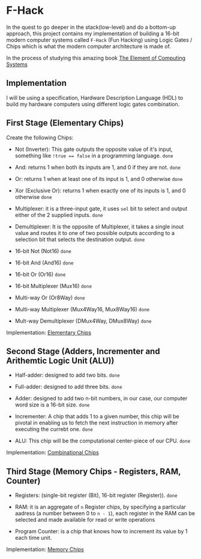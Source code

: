 # F-Hack

In the quest to go deeper in the stack(low-level) and do a bottom-up approach, this project contains my implementation of building a 16-bit modern computer systems called `F-Hack` (Fun Hacking) using Logic Gates / Chips which is what the modern computer architecture is made of.

In the process of studying this amazing book [The Element of Computing Systems](https://www.amazon.co.uk/Elements-Computing-Systems-second-Principles/dp/0262539802/ref=asc_df_0262539802/?tag=googshopuk-21&linkCode=df0&hvadid=430805552339&hvpos=&hvnetw=g&hvrand=1093056745030148753&hvpone=&hvptwo=&hvqmt=&hvdev=c&hvdvcmdl=&hvlocint=&hvlocphy=9046245&hvtargid=pla-918789568003&psc=1&th=1&psc=1&tag=&ref=&adgrpid=101598702938&hvpone=&hvptwo=&hvadid=430805552339&hvpos=&hvnetw=g&hvrand=1093056745030148753&hvqmt=&hvdev=c&hvdvcmdl=&hvlocint=&hvlocphy=9046245&hvtargid=pla-918789568003)

## Implementation

I will be using a specification, Hardware Description Language (HDL) to build my hardware computers using different logic gates combination.

## First Stage (Elementary Chips)

Create the following Chips:

- Not (Inverter): This gate outputs the opposite value of it's input, something like `!true == false` in a programming language. `done`

- And: returns 1 when both its inputs are 1, and 0 if they are not. `done`

- Or: returns 1 when at least one of its input is 1, and 0 otherwise `done`

- Xor (Exclusive Or): returns 1 when exactly one of its inputs is 1, and 0 otherwise `done`

- Multiplexer: it is a three-input gate, it uses `sel` bit to select and output either of the 2 supplied inputs. `done`

- Demultiplexer: It is the opposite of Multiplexer, it takes a single inout value and routes it to one of two possible outputs according to a selection bit that selects the destination output. `done`

- 16-bit Not (Not16) `done`

- 16-bit And (And16) `done`

- 16-bit Or (Or16) `done`

- 16-bit Multiplexer (Mux16) `done`

- Multi-way Or (Or8Way) `done`

- Multi-way Multiplexer (Mux4Way16, Mux8Way16) `done`

- Mult-way Demultiplexer (DMux4Way, DMux8Way) `done`

Implementation: [Elementary Chips](https://github.com/Lumexralph/nand-tetris/tree/main/projects/01)

## Second Stage (Adders, Incrementer and Arithemtic Logic Unit (ALU))

- Half-adder: designed to add two bits. `done`

- Full-adder: designed to add three bits. `done`

- Adder: designed to add two n-bit numbers, in our case, our computer word
size is a 16-bit size. `done`

- Incrementer: A chip that adds 1 to a given number, this chip will be pivotal
in enabling us to fetch the next instruction in memory after executing the
currebt one. `done`

- ALU: This chip will be the computational center-piece of our CPU. `done`

Implementation: [Combinational Chips](https://github.com/Lumexralph/nand-tetris/tree/main/projects/02)

## Third Stage (Memory Chips - Registers, RAM, Counter)

- Registers: (single-bit register (Bit), 16-bit register (Register)). `done`

- RAM: it is an aggregate of `n` Register chips, by specifying a particular aadress (a number between 0 to `n - 1`), each register in the RAM can be selected and made available for read or write operations

- Program Counter: is a chip that knows how to increment its value by 1 each time unit.

Implementation: [Memory Chips](https://github.com/Lumexralph/nand-tetris/tree/main/projects/03)
